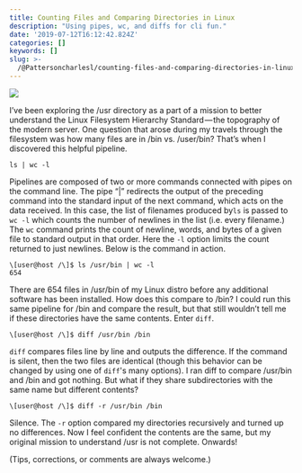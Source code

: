 ```yaml
---
title: Counting Files and Comparing Directories in Linux
description: "Using pipes, wc, and diffs for cli fun."
date: '2019-07-12T16:12:42.824Z'
categories: []
keywords: []
slug: >-
  /@Pattersoncharlesl/counting-files-and-comparing-directories-in-linux-bfd3af0a2e8c
---
```


![](img/1__GINcfpYew8M2__XS9Jubdhg.gif)

I’ve been exploring the /usr directory as a part of a mission to better understand the Linux Filesystem Hierarchy Standard — the topography of the modern server. One question that arose during my travels through the filesystem was how many files are in /bin vs. /user/bin? That’s when I discovered this helpful pipeline.
```
ls | wc -l
```
Pipelines are composed of two or more commands connected with pipes on the command line. The pipe “|” redirects the output of the preceding command into the standard input of the next command, which acts on the data received. In this case, the list of filenames produced by`ls` is passed to `wc -l` which counts the number of newlines in the list (i.e. every filename.) The `wc` command prints the count of newline, words, and bytes of a given file to standard output in that order. Here the `-l` option limits the count returned to just newlines. Below is the command in action.
```
\[user@host /\]$ ls /usr/bin | wc -l  
654
```
There are 654 files in /usr/bin of my Linux distro before any additional software has been installed. How does this compare to /bin? I could run this same pipeline for /bin and compare the result, but that still wouldn’t tell me if these directories have the same contents. Enter `diff`.
```
\[user@host /\]$ diff /usr/bin /bin
```
`diff` compares files line by line and outputs the difference. If the command is silent, then the two files are identical (though this behavior can be changed by using one of `diff`'s many options). I ran diff to compare /usr/bin and /bin and got nothing. But what if they share subdirectories with the same name but different contents?
```
\[user@host /\]$ diff -r /usr/bin /bin
```
Silence. The `-r` option compared my directories recursively and turned up no differences. Now I feel confident the contents are the same, but my original mission to understand /usr is not complete. Onwards!

(Tips, corrections, or comments are always welcome.)